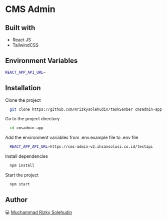 # CMS Admin

## Built with

- React JS
- TailwindCSS

## Environment Variables

```bash
REACT_APP_API_URL=
```

## Installation

Clone the project

```bash
  git clone https://github.com/mrizkysolehudin/taskSanber cmsadmin-app
```

Go to the project directory

```bash
  cd cmsadmin-app
```

Add the environment variables from .env.example file to .env file

```bash
  REACT_APP_API_URL=https://cms-admin-v2.ihsansolusi.co.id/testapi
```

Install dependencies

```bash
  npm install
```

Start the project

```bash
  npm start
```

## Author

💻 [Muchammad Rizky Solehudin](https://github.com/mrizkysolehudin)
